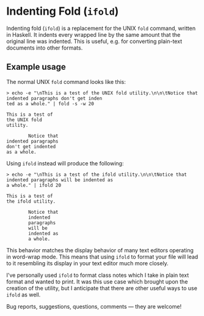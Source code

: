 Indenting Fold (`ifold`)
========================

Indenting fold (`ifold`) is a replacement for the UNIX `fold` command, written in Haskell. It indents every wrapped line by the same amount that the original line was indented. This is useful, e.g. for converting plain-text documents into other formats.

Example usage
-------------

The normal UNIX `fold` command looks like this:

```
> echo -e "\nThis is a test of the UNIX fold utility.\n\n\tNotice that indented paragraphs don't get inden
ted as a whole." | fold -s -w 20

This is a test of 
the UNIX fold 
utility.

        Notice that 
indented paragraphs 
don't get indented 
as a whole.
```

Using `ifold` instead will produce the following:

```
> echo -e "\nThis is a test of the ifold utility.\n\n\tNotice that indented paragraphs will be indented as
a whole." | ifold 20

This is a test of
the ifold utility.

        Notice that
        indented
        paragraphs
        will be
        indented as
        a whole.
```

This behavior matches the display behavior of many text editors operating in word-wrap mode. This means that using `ifold` to format your file will lead to it resembling its display in your text editor much more closely.

I've personally used `ifold` to format class notes which I take in plain text format and wanted to print. It was this use case which brought upon the creation of the utility, but I anticipate that there are other useful ways to use `ifold` as well.

Bug reports, suggestions, questions, comments — they are welcome!
